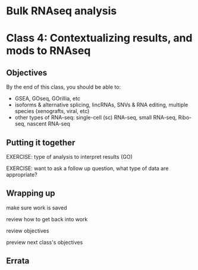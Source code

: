 # Bulk RNAseq analysis
# Class 4: Contextualizing results, and mods to RNAseq

## Objectives

By the end of this class,
you should be able to:
- GSEA, GOseq, GOrillia, etc
- isoforms & alternative splicing, lincRNAs, SNVs & RNA editing, multiple species (xenografts, viral, etc) 
- other types of RNA-seq: single-cell (sc) RNA-seq, small RNA-seq, Ribo-seq, nascent RNA-seq

## Putting it together

EXERCISE: type of analysis to interpret results (GO)

EXERCISE: want to ask a follow up question, what type of data are appropriate?

## Wrapping up

make sure work is saved

review how to get back into work

review objectives

preview next class's objectives

## Errata

